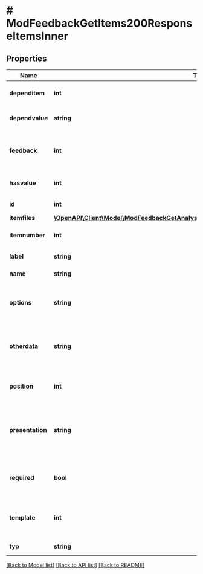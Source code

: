 # # ModFeedbackGetItems200ResponseItemsInner

## Properties

Name | Type | Description | Notes
------------ | ------------- | ------------- | -------------
**dependitem** | **int** | The item id this item depend on. | [optional] [default to 0]
**dependvalue** | **string** | The depend value. | [optional]
**feedback** | **int** | The feedback instance id this records belongs to. | [optional] [default to 0]
**hasvalue** | **int** | Whether it has a value or not. | [optional] [default to 0]
**id** | **int** | The record id. | [optional]
**itemfiles** | [**\OpenAPI\Client\Model\ModFeedbackGetAnalysis200ResponseItemsdataInnerItemItemfilesInner[]**](ModFeedbackGetAnalysis200ResponseItemsdataInnerItemItemfilesInner.md) |  | [optional]
**itemnumber** | **int** | The item position number | [optional]
**label** | **string** | The item label. | [optional]
**name** | **string** | The item name. | [optional]
**options** | **string** | Different additional settings for the item (question). | [optional]
**otherdata** | **string** | Additional data that may be required by external functions | [optional]
**position** | **int** | The position in the list of questions. | [optional] [default to 0]
**presentation** | **string** | The text describing the item or the available possible answers. | [optional]
**required** | **bool** | Whether is a item (question) required or not. | [optional] [default to 0]
**template** | **int** | If it belogns to a template, the template id. | [optional] [default to 0]
**typ** | **string** | The type of the item. | [optional]

[[Back to Model list]](../../README.md#models) [[Back to API list]](../../README.md#endpoints) [[Back to README]](../../README.md)
